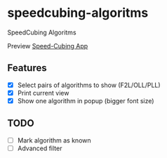 # speedcubing-algoritms
SpeedCubing Algoritms

Preview [Speed-Cubing App](https://rawgit.com/nmatei/speedcubing-algoritms/master/index.html)


## Features

- [x] Select pairs of algorithms to show (F2L/OLL/PLL)
- [x] Print current view
- [x] Show one algorithm in popup (bigger font size)  

## TODO

- [ ] Mark algorithm as known
- [ ] Advanced filter 
